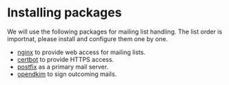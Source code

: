 Installing packages
===================

We will use the following packages for mailing list handling.
The list order is importnat, please install and configure them
one by one.

 - [nginx](nginx.md) to provide web access for mailing lists.
 - [certbot](certbot.md) to provide HTTPS access.
 - [postfix](postfix.md) as a primary mail server.
 - [opendkim](opendkim.md) to sign outcoming mails.
